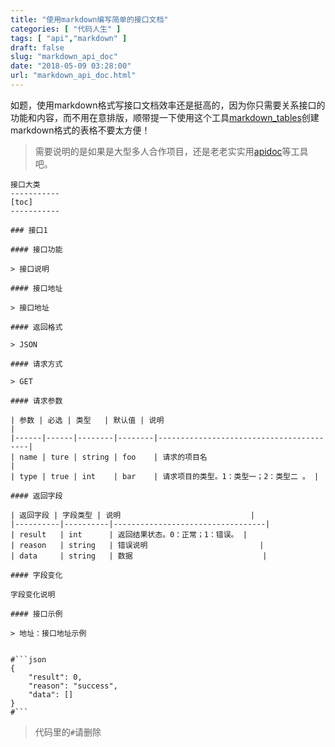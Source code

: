 ```yaml
---
title: "使用markdown编写简单的接口文档"
categories: [ "代码人生" ]
tags: [ "api","markdown" ]
draft: false
slug: "markdown_api_doc"
date: "2018-05-09 03:28:00"
url: "markdown_api_doc.html"
---
```


如题，使用markdown格式写接口文档效率还是挺高的，因为你只需要关系接口的功能和内容，而不用在意排版，顺带提一下使用这个工具[markdown_tables][2]创建markdown格式的表格不要太方便！


> 需要说明的是如果是大型多人合作项目，还是老老实实用[apidoc][1]等工具吧。



```
接口大类
-----------
[toc]
-----------

### 接口1

#### 接口功能

> 接口说明

#### 接口地址

> 接口地址

#### 返回格式

> JSON

#### 请求方式

> GET

#### 请求参数

| 参数 | 必选 | 类型   | 默认值 | 说明                                    |
|------|------|--------|--------|-----------------------------------------|
| name | ture | string | foo    | 请求的项目名                            |
| type | true | int    | bar    | 请求项目的类型。1：类型一；2：类型二 。 |

#### 返回字段

| 返回字段 | 字段类型 | 说明                             |
|----------|----------|----------------------------------|
| result   | int      | 返回结果状态。0：正常；1：错误。 |
| reason   | string   | 错误说明                         |
| data     | string   | 数据                             |

#### 字段变化

字段变化说明

#### 接口示例

> 地址：接口地址示例


#```json
{
    "result": 0,
    "reason": "success",
    "data": []
}
#```
```

> 代码里的`#`请删除

  [1]: http://apidocjs.com/
  [2]: http://www.tablesgenerator.com/markdown_tables
